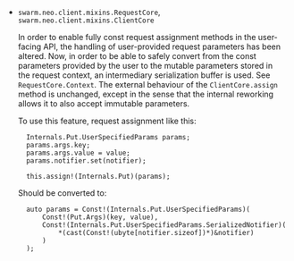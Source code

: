 * `swarm.neo.client.mixins.RequestCore`, `swarm.neo.client.mixins.ClientCore`

  In order to enable fully const request assignment methods in the user-facing
  API, the handling of user-provided request parameters has been altered. Now,
  in order to be able to safely convert from the const parameters provided by
  the user to the mutable parameters stored in the request context, an
  intermediary serialization buffer is used. See `RequestCore.Context`. The
  external behaviour of the `ClientCore.assign` method is unchanged, except in
  the sense that the internal reworking allows it to also accept immutable
  parameters.

  To use this feature, request assignment like this:

  ```
    Internals.Put.UserSpecifiedParams params;
    params.args.key;
    params.args.value = value;
    params.notifier.set(notifier);

    this.assign!(Internals.Put)(params);
  ```

  Should be converted to:

  ```
    auto params = Const!(Internals.Put.UserSpecifiedParams)(
        Const!(Put.Args)(key, value),
        Const!(Internals.Put.UserSpecifiedParams.SerializedNotifier)(
            *(cast(Const!(ubyte[notifier.sizeof])*)&notifier)
        )
    );
  ```

